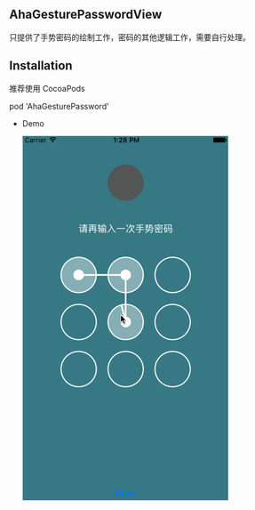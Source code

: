 ## AhaGesturePasswordView

只提供了手势密码的绘制工作，密码的其他逻辑工作，需要自行处理。

## Installation

推荐使用 CocoaPods

   pod 'AhaGesturePassword'

* Demo

   ![](demo.gif)

